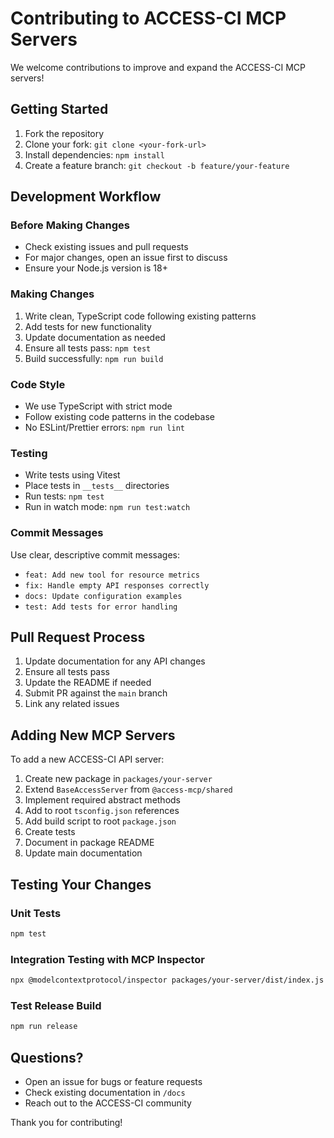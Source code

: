 # Contributing to ACCESS-CI MCP Servers

We welcome contributions to improve and expand the ACCESS-CI MCP servers!

## Getting Started

1. Fork the repository
2. Clone your fork: `git clone <your-fork-url>`
3. Install dependencies: `npm install`
4. Create a feature branch: `git checkout -b feature/your-feature`

## Development Workflow

### Before Making Changes

- Check existing issues and pull requests
- For major changes, open an issue first to discuss
- Ensure your Node.js version is 18+

### Making Changes

1. Write clean, TypeScript code following existing patterns
2. Add tests for new functionality
3. Update documentation as needed
4. Ensure all tests pass: `npm test`
5. Build successfully: `npm run build`

### Code Style

- We use TypeScript with strict mode
- Follow existing code patterns in the codebase
- No ESLint/Prettier errors: `npm run lint`

### Testing

- Write tests using Vitest
- Place tests in `__tests__` directories
- Run tests: `npm test`
- Run in watch mode: `npm run test:watch`

### Commit Messages

Use clear, descriptive commit messages:
- `feat: Add new tool for resource metrics`
- `fix: Handle empty API responses correctly`
- `docs: Update configuration examples`
- `test: Add tests for error handling`

## Pull Request Process

1. Update documentation for any API changes
2. Ensure all tests pass
3. Update the README if needed
4. Submit PR against the `main` branch
5. Link any related issues

## Adding New MCP Servers

To add a new ACCESS-CI API server:

1. Create new package in `packages/your-server`
2. Extend `BaseAccessServer` from `@access-mcp/shared`
3. Implement required abstract methods
4. Add to root `tsconfig.json` references
5. Add build script to root `package.json`
6. Create tests
7. Document in package README
8. Update main documentation

## Testing Your Changes

### Unit Tests
```bash
npm test
```

### Integration Testing with MCP Inspector
```bash
npx @modelcontextprotocol/inspector packages/your-server/dist/index.js
```

### Test Release Build
```bash
npm run release
```

## Questions?

- Open an issue for bugs or feature requests
- Check existing documentation in `/docs`
- Reach out to the ACCESS-CI community

Thank you for contributing!